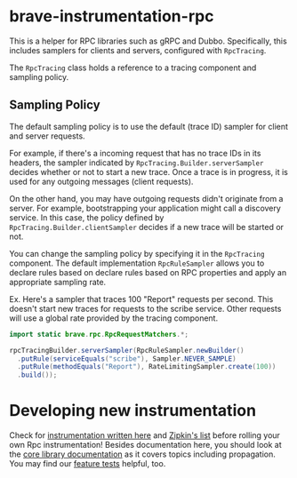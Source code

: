 # brave-instrumentation-rpc

This is a helper for RPC libraries such as gRPC and Dubbo. Specifically, this
includes samplers for clients and servers, configured with `RpcTracing`.

The `RpcTracing` class holds a reference to a tracing component and
sampling policy.

## Sampling Policy
The default sampling policy is to use the default (trace ID) sampler for
client and server requests.

For example, if there's a incoming request that has no trace IDs in its
headers, the sampler indicated by `RpcTracing.Builder.serverSampler`
decides whether or not to start a new trace. Once a trace is in progress, it is
used for any outgoing messages (client requests).

On the other hand, you may have outgoing requests didn't originate from a
server. For example, bootstrapping your application might call a discovery
service. In this case, the policy defined by `RpcTracing.Builder.clientSampler`
decides if a new trace will be started or not.

You can change the sampling policy by specifying it in the `RpcTracing`
component. The default implementation `RpcRuleSampler` allows you to
declare rules based on declare rules based on RPC properties and apply an
appropriate sampling rate.

Ex. Here's a sampler that traces 100 "Report" requests per second. This
doesn't start new traces for requests to the scribe service. Other
requests will use a global rate provided by the tracing component.

```java
import static brave.rpc.RpcRequestMatchers.*;

rpcTracingBuilder.serverSampler(RpcRuleSampler.newBuilder()
  .putRule(serviceEquals("scribe"), Sampler.NEVER_SAMPLE)
  .putRule(methodEquals("Report"), RateLimitingSampler.create(100))
  .build());
```

# Developing new instrumentation

Check for [instrumentation written here](../) and [Zipkin's list](https://zipkin.io/pages/tracers_instrumentation.html)
before rolling your own Rpc instrumentation! Besides documentation here,
you should look at the [core library documentation](../../brave/README.md) as it
covers topics including propagation. You may find our [feature tests](src/test/java/brave/rpc/features) helpful, too.
